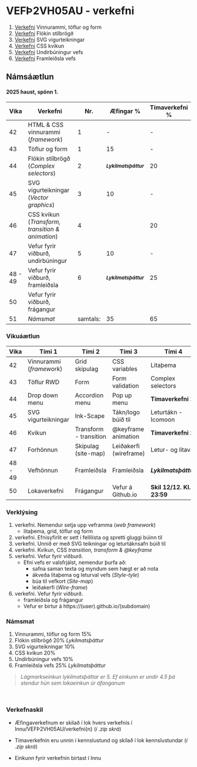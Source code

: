 #  VEFÞ2VH05AU - verkefni

1. [Verkefni](Verkefni-1/) Vinnurammi, töflur og form
1. [Verkefni](Verkefni-2/) Flókin stílbrögð
1. [Verkefni](Verkefni-3/) SVG vigurteikningar
1. [Verkefni](Verkefni-4/) CSS kvikun
1. [Verkefni](Verkefni-5/) Undirbúningur vefs
1. [Verkefni](Verkefni-6/) Framleiðsla vefs

## Námsáætlun

#### 2025 haust, spönn 1.

| Vika  | Verkefni  | Nr. | Æfingar % | Tímaverkefni % |
|---|---|---|---|---|
| 42 | HTML & CSS vinnurammi (_framework_)  | 1 | - | - |
| 43 | Töflur og form  | 1 |  15 | - |  
| 44 | Flókin stílbrögð (_Complex selectors_) | 2 | <sub> **_Lykilmatsþáttur_** </sub>  | 20 |
| 45 | SVG vigurteikningar (_Vector graphics_) | 3 | 10 | - |
| 46 | CSS kvikun (_Transform, transition & animation_) | 4 |  | 20 |
| 47 | Vefur fyrir viðburð, undirbúningur | 5 | 10 | -  |
| 48 - 49 | Vefur fyrir viðburð, framleiðsla | 6 | <sub> **_Lykilmatsþáttur_** </sub>  | 25  |
| 50 | Vefur fyrir viðburð, frágangur |  |  |  |
| 51 | _Námsmat_ | samtals:  | 35 | 65 |

### Vikuáætlun

| Vika | Tími 1  | Tími 2 | Tími 3 | Tími 4 | 
| --- | --- | --- | --- | --- | 
| 42 | Vinnurammi (_framework_) | Grid skipulag | CSS variables | Litaþema | 
| 43 | Töflur RWD | Form | Form validation | Complex selectors |
| 44 | Drop down menu | Accordion menu | Pop up menu | **Tímaverkefni 1** |  
| 45 | SVG vigurteikningar | Ink-Scape | Tákn/logo búið til | Leturtákn - Icomoon | 
| 46 | Kvikun | Transform - transition | @keyframe animation | **Tímaverkefni 2** |
| 47 | Forhönnun | Skipulag (site-map) | Leiðakerfi (wireframe) | Letur- og litaval |
| 48 - 49 | Vefhönnun | Framleiðsla | Framleiðsla |  **_Lykilmatsþáttur_** |  
| 50 | Lokaverkefni |Frágangur | Vefur á Github.io | **Skil 12/12. Kl. 23:59** | 

### Verklýsing

1. verkefni. Nemendur setja upp veframma (_web framework_) 
   - litaþema, grid, töflur og form 
1. verkefni. Efnisyfirlit er sett í fellilista og spretti gluggi búinn til 
1. verkefni. Unnið er með SVG teikningar og leturtáknsafn búið til 
1. verkefni. Kvikun, CSS _transition, transform & @keyframe_ 
1. verkefni. Vefur fyrir viðburð. 
   * Efni vefs er valsfrjálst, nemendur þurfa að:
      * safna saman texta og myndum sem hægt er að nota
      * ákveða litaþema og leturval vefs (_Style-tyle_)
      * búa til vefkort (_Site-map_) 
      * leiðakerfi (_Wire-frame_)
1. verkefni. Vefur fyrir viðburð. 
      * framleiðsla og frágangur
      * Vefur er birtur á https://(user).github.io/(subdomain)

 ### Námsmat

1. Vinnurammi, töflur og form 15% 
1. Flókin stílbrögð 20% _Lykilmatsþáttur_
1. SVG vigurteikningar 10%
1. CSS kvikun 20%
1. Undirbúningur vefs 10% 
1. Framleiðsla vefs 25% _Lykilmatsþáttur_

> _Lágmarkseinkun lykilmatsþáttar er 5. Ef einkunn er undir 4.5 þá stendur hún sem lokaeinkun úr áfanganum_

<p>&nbsp;</p>

### Verkefnaskil 

-  Æfingaverkefnum er skilað í lok hvers verkefnis í Innu/VEFÞ2VH05AU/verkefni{n} (_í .zip skrá_)

-  Tímaverkefnin eru unnin í kennslustund og skilað í lok kennslustundar (_í .zip skrá_) 

-  Einkunn fyrir verkefnin birtast í Innu
   
